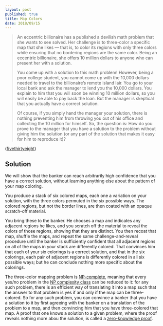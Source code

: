 ```yaml
---
layout: post
published: true
title: Map Colors
date: 2018/09/15
---
```


>An eccentric billionaire has a published a devilish math problem that she wants to see solved. Her challenge is to three-color a specific map that she likes — that is, to color its regions with only three colors while ensuring that no bordering regions are the same color. Being an eccentric billionaire, she offers 10 million dollars to anyone who can present her with a solution.
>
>You come up with a solution to this math problem! However, being a poor college student, you cannot come up with the 10,000 dollars needed to travel to the billionaire’s remote island lair. You go to your local bank and ask the manager to lend you the 10,000 dollars. You explain to him that you will soon be winning 10 million dollars, so you will easily be able to pay back the loan. But the manager is skeptical that you actually have a correct solution.
>
>Of course, if you simply hand the manager your solution, there is nothing preventing him from throwing you out of his office and collecting the 10 million for himself. So, the question is: How do you prove to the manager that you have a solution to the problem without giving him the solution (or any part of the solution that makes it easy for him to reproduce it)?

<!--more-->

([fivethirtyeight](https://fivethirtyeight.com/features/to-solve-the-eccentric-billionaires-puzzle-you-must-first-defeat-the-banker/))

## Solution

We will show that the banker can reach arbitrarily high confidence that you have a correct solution, without learning anything else about the pattern of your map coloring.

You produce a stack of six colored maps, each one a variation on your solution, with the three colors permuted in the six possible ways. The colored regions, but not the border lines, are then coated with an opaque scratch-off material.

You bring these to the banker.  He chooses a map and indicates any adjacent regions he likes, and you scratch off the material to reveal the colors of those regions, showing that they are distinct.  You then recoat that map, shuffle the maps, and repeat the same challenge-and-reveal procedure until the banker is sufficiently confident that all adjacent regions on all of the maps in your stack are differently colored.  That convinces him that each of your six colorings is a correct solution, and that in the six colorings, each pair of adjacent regions is differently colored in all six possible ways; but he can conclude nothing more specific about the colorings.

The three-color mapping problem is [NP-complete](https://en.wikipedia.org/wiki/NP-completeness), meaning that every yes/no problem in the [NP complexity class](https://en.wikipedia.org/wiki/NP_(complexity)) can be reduced to it: for any such problem, there is an efficient way of translating it into a map such that the answer to that problem is yes if and only if the map can be three-colored. So for any such problem, you can convince a banker that you have a solution to it by first agreeing with the banker on a translation of the problem to a map, and then convincing him that you have three-colored that map.  A proof that one knows a solution to a given problem, where the proof reveals nothing more abou the solution, is called a [zero-knowledge proof](https://en.wikipedia.org/wiki/Zero-knowledge_proof).

<br>
